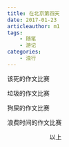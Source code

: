 ```yaml
---
title: 在北京第四天
date: 2017-01-23
articleauthor: m1
tags:
    - 随笔
    - 游记
categories:
    - 浊行
---
```

该死的作文比赛

垃圾的作文比赛

狗屎的作文比赛

浪费时间的作文比赛

　　　　　　　以上

